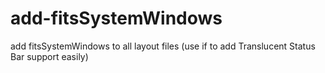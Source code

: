 # add-fitsSystemWindows
add fitsSystemWindows to all layout files (use if to add Translucent Status Bar support easily)
